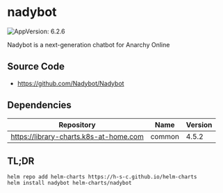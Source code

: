 # nadybot

![AppVersion: 6.2.6](https://img.shields.io/badge/AppVersion-6.2.6-informational?style=flat-square)

Nadybot is a next-generation chatbot for Anarchy Online

## Source Code

* <https://github.com/Nadybot/Nadybot>

## Dependencies

| Repository | Name | Version |
|------------|------|---------|
| https://library-charts.k8s-at-home.com | common | 4.5.2 |

## TL;DR

```console
helm repo add helm-charts https://h-s-c.github.io/helm-charts
helm install nadybot helm-charts/nadybot
```
